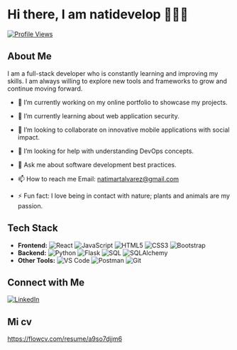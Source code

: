 # Hi there, I am natidevelop 👋👩‍💻

[![Profile Views](https://komarev.com/ghpvc/?username=natidevelop)](https://github.com/natidevelop)

## About Me

I am a full-stack developer who is constantly learning and improving my skills. I am always willing to explore new tools and frameworks to grow and continue moving forward.

 - 🔭 I’m currently working on my online portfolio to showcase my projects.

 - 🌱 I’m currently learning about web application security.

 - 👯 I’m looking to collaborate on innovative mobile applications with social impact.

 - 🤔 I’m looking for help with understanding DevOps concepts.

 - 💬 Ask me about software development best practices.

 - 📫 How to reach me Email: natimartalvarez@gmail.com 

 - ⚡ Fun fact: I love being in contact with nature; plants and animals are my passion.

 ## Tech Stack

- **Frontend:** ![React](https://img.shields.io/badge/-React-61DAFB?style=flat-square&logo=react&logoColor=white) ![JavaScript](https://img.shields.io/badge/-JavaScript-F7DF1E?style=flat-square&logo=javascript&logoColor=white) ![HTML5](https://img.shields.io/badge/-HTML5-E34F26?style=flat-square&logo=html5&logoColor=white) ![CSS3](https://img.shields.io/badge/-CSS3-1572B6?style=flat-square&logo=css3&logoColor=white) ![Bootstrap](https://img.shields.io/badge/-Bootstrap-563D7C?style=flat-square&logo=bootstrap&logoColor=white)
- **Backend:** ![Python](https://img.shields.io/badge/-Python-3776AB?style=flat-square&logo=python&logoColor=white) ![Flask](https://img.shields.io/badge/-Flask-000000?style=flat-square&logo=flask&logoColor=white) ![SQL](https://img.shields.io/badge/-SQL-4479A1?style=flat-square&logo=sqlite&logoColor=white) ![SQLAlchemy](https://img.shields.io/badge/-SQLAlchemy-66A6D9?style=flat-square&logo=sqlalchemy&logoColor=white)
- **Other Tools:** ![VS Code](https://img.shields.io/badge/-VS%20Code-007ACC?style=flat-square&logo=visual-studio-code&logoColor=white) ![Postman](https://img.shields.io/badge/-Postman-FF6C37?style=flat-square&logo=postman&logoColor=white) ![Git](https://img.shields.io/badge/-Git-F05032?style=flat-square&logo=git&logoColor=white)
<!-- **DevOps:** ![Docker](https://img.shields.io/badge/-Docker-2496ED?style=flat-square&logo=docker&logoColor=white) ![GitHub Actions](https://img.shields.io/badge/-GitHub%20Actions-2088FF?style=flat-square&logo=github-actions&logoColor=white) -->

## Connect with Me

[![LinkedIn](https://img.shields.io/badge/-LinkedIn-0077B5?style=flat-square&logo=linkedin&logoColor=white)](https://www.linkedin.com/in/natali-martinez-64ba5a300/)

## Mi cv
https://flowcv.com/resume/a9so7djjm6
